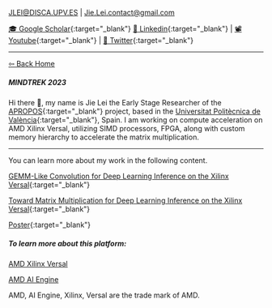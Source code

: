 JLEI@DISCA.UPV.ES | Jie.Lei.contact@gmail.com 
 
 [🎓 Google Scholar](https://scholar.google.com/citations?user=g0nZZiMAAAAJ&hl=en&oi=ao){:target="_blank"} 
 [💼 Linkedin](https://www.linkedin.com/in/jie-l-142889139/){:target="_blank"} 
| [📽 Youtube](https://www.youtube.com/channel/UCbG3LTzpZPVncPePOpqxW9w){:target="_blank"}    |   [🐧 Twitter](https://twitter.com/That_JieLei){:target="_blank"}

---

[⇦ Back Home](https://jiegh.github.io/about/)

##### **MINDTREK 2023**

Hi there 👋, my name is Jie Lei the Early Stage Researcher of the [APROPOS](https://www.apropos-itn.eu/){:target="_blank"} project, based in the [Universitat Politècnica de València](https://www.upv.es/){:target="_blank"}, Spain. I am working on compute acceleration on AMD Xilinx Versal, utilizing SIMD processors, FPGA, along with custom memory hierarchy to accelerate the matrix multiplication. 

---

You can learn more about my work in the following content.

[GEMM-Like Convolution for Deep Learning Inference on the Xilinx Versal](https://zenodo.org/record/8309224){:target="_blank"}

[Toward Matrix Multiplication for Deep Learning Inference on the Xilinx Versal](https://zenodo.org/record/8009676){:target="_blank"}


[Poster](https://github.com/JieGH/about/raw/d60e16e2edb045a473c70a8203b3ce8c6ffb8bfd/H32023/2023_H3_Convolution_on_Versal.pdf){:target="_blank"}


##### To learn more about this platform:

[AMD Xilinx Versal](https://docs.xilinx.com/v/u/en-US/wp505-versal-acap)

[AMD AI Engine](https://docs.xilinx.com/v/u/en-US/wp506-ai-engine)

AMD, AI Engine, Xilinx, Versal are the trade mark of AMD.

